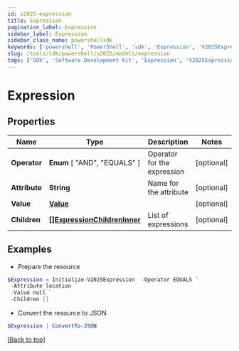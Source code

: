 ```yaml
---
id: v2025-expression
title: Expression
pagination_label: Expression
sidebar_label: Expression
sidebar_class_name: powershellsdk
keywords: ['powershell', 'PowerShell', 'sdk', 'Expression', 'V2025Expression']
slug: /tools/sdk/powershell/v2025/models/expression
tags: ['SDK', 'Software Development Kit', 'Expression', 'V2025Expression']
---
```


# Expression

## Properties

| Name | Type | Description | Notes |
| --- | --- | --- | --- |
| **Operator** | **Enum** [ "AND", "EQUALS" ] | Operator for the expression | [optional] |
| **Attribute** | **String** | Name for the attribute | [optional] |
| **Value** | [**Value**](value) |  | [optional] |
| **Children** | [**[]ExpressionChildrenInner**](expression-children-inner) | List of expressions | [optional] |

## Examples

- Prepare the resource

```powershell
$Expression = Initialize-V2025Expression  -Operator EQUALS `
 -Attribute location `
 -Value null `
 -Children []
```

- Convert the resource to JSON

```powershell
$Expression | ConvertTo-JSON
```

[[Back to top]](#)
